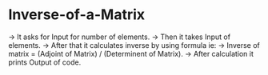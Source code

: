 # Inverse-of-a-Matrix 
-> It asks for Input for number of elements. 
-> Then it takes Input of elements. 
-> After that it calculates inverse by using formula ie: 
-> Inverse of matrix = (Adjoint of Matrix) / (Determinent of Matrix). 
-> After calculation it prints Output of code. 
